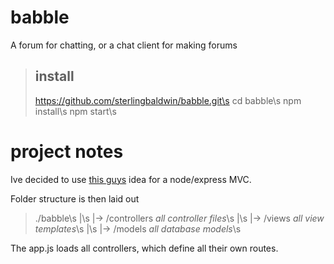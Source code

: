 # babble
A forum for chatting, or a chat client for making forums


> ## install
> https://github.com/sterlingbaldwin/babble.git\s
> cd babble\s
> npm install\s
> npm start\s


# project notes
Ive decided to use [this guys](http://timstermatic.github.io/blog/2013/08/17/a-simple-mvc-framework-with-node-and-express/) idea for a node/express MVC.

Folder structure is then laid out

> ./babble\s
>  |\s
>  |-> /controllers  _all controller files_\s
>  |\s
>  |-> /views  _all view templates_\s
>  |\s
>  |-> /models  _all database models_\s


The app.js loads all controllers, which define all their own routes.
